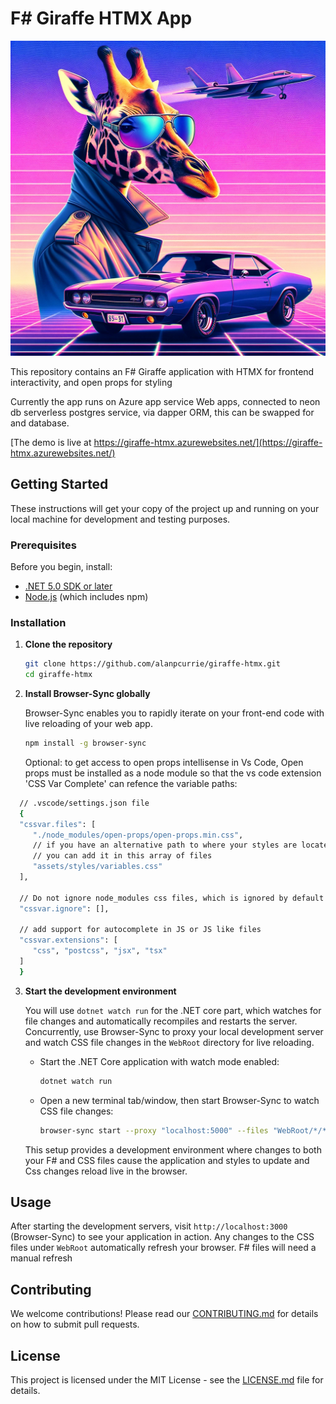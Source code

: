 # F# Giraffe HTMX App

![Logo](logo.WEBP)

This repository contains an F# Giraffe application with HTMX for frontend interactivity, and open props for styling

Currently the app runs on Azure app service Web apps, connected to neon db serverless postgres service, via dapper ORM, this can be swapped for and database.

[The demo is live at https://giraffe-htmx.azurewebsites.net/](https://giraffe-htmx.azurewebsites.net/)

## Getting Started

These instructions will get your copy of the project up and running on your local machine for development and testing purposes.

### Prerequisites

Before you begin, install:

- [.NET 5.0 SDK or later](https://dotnet.microsoft.com/download)
- [Node.js](https://nodejs.org/en/) (which includes npm)

### Installation

1. **Clone the repository**

   ```bash
   git clone https://github.com/alanpcurrie/giraffe-htmx.git
   cd giraffe-htmx
   ```

2. **Install Browser-Sync globally**

   Browser-Sync enables you to rapidly iterate on your front-end code with live reloading of your web app.

   ```bash
   npm install -g browser-sync
   ```

   Optional: to get access to open props intellisense in Vs Code, Open props must be installed as a node module so that the vs code extension 'CSS Var Complete' can refence the variable paths:

```bash
  // .vscode/settings.json file
  {
  "cssvar.files": [
     "./node_modules/open-props/open-props.min.css",
     // if you have an alternative path to where your styles are located
     // you can add it in this array of files
     "assets/styles/variables.css"
  ],

  // Do not ignore node_modules css files, which is ignored by default
  "cssvar.ignore": [],

  // add support for autocomplete in JS or JS like files
  "cssvar.extensions": [
     "css", "postcss", "jsx", "tsx"
  ]
  }
```

3. **Start the development environment**

   You will use `dotnet watch run` for the .NET core part, which watches for file changes and automatically recompiles and restarts the server. Concurrently, use Browser-Sync to proxy your local development server and watch CSS file changes in the `WebRoot` directory for live reloading.

   - Start the .NET Core application with watch mode enabled:

     ```bash
     dotnet watch run
     ```

   - Open a new terminal tab/window, then start Browser-Sync to watch CSS file changes:

     ```bash
     browser-sync start --proxy "localhost:5000" --files "WebRoot/*/*.css"
     ```

   This setup provides a development environment where changes to both your F# and CSS files cause the application and styles to update and Css changes reload live in the browser.

## Usage

After starting the development servers, visit `http://localhost:3000` (Browser-Sync) to see your application in action. Any changes to the CSS files under `WebRoot` automatically refresh your browser. F# files will need a manual refresh

## Contributing

We welcome contributions! Please read our [CONTRIBUTING.md](CONTRIBUTING.md) for details on how to submit pull requests.

## License

This project is licensed under the MIT License - see the [LICENSE.md](LICENSE.md) file for details.
